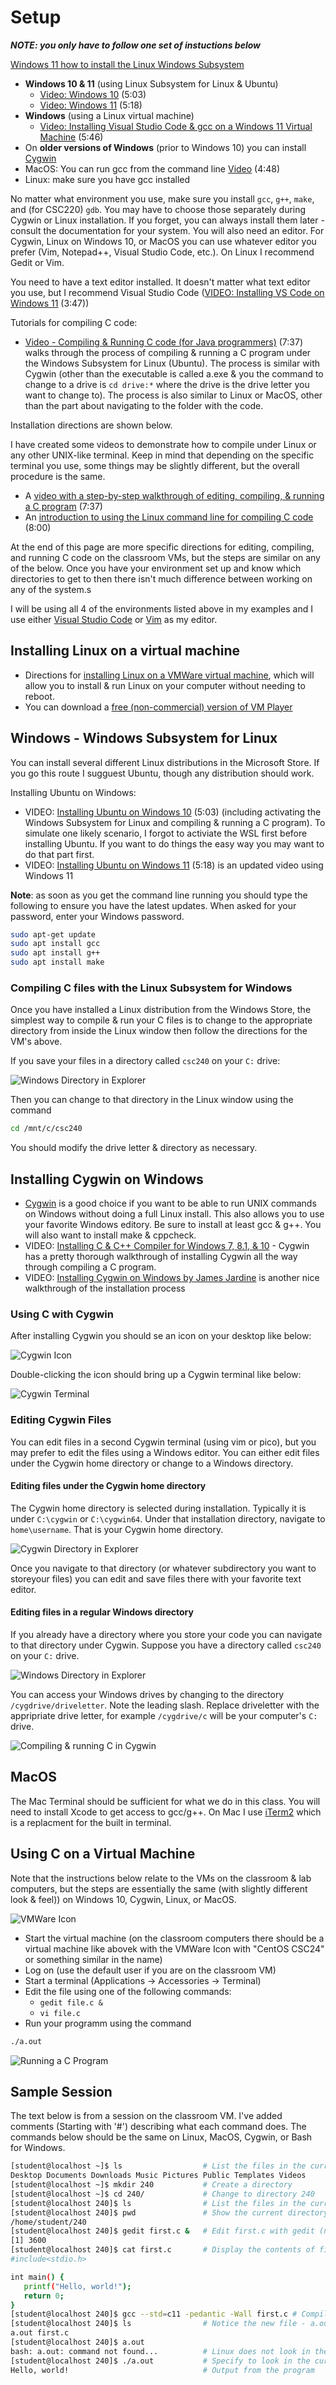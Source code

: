 # Setup

***NOTE: you only have to follow one set of instuctions below***

[Windows 11 how to install the Linux Windows Subsystem](https://techcommunity.microsoft.com/t5/windows-11/how-to-install-the-linux-windows-subsystem-in-windows-11/m-p/2701207)

- **Windows 10 & 11** (using Linux Subsystem for Linux & Ubuntu)
  - [Video: Windows 10](https://youtu.be/iPRULLjw96Y) (5:03)
  - [Video: Windows 11](https://youtu.be/L4YdOJFDjj4) (5:18)
- **Windows** (using a Linux virtual machine)
  - [Video: Installing Visual Studio Code & gcc on a Windows 11 Virtual Machine](https://youtu.be/RZIk2IMUsdk) (5:46)
- On **older versions of Windows** (prior to Windows 10) you can install [Cygwin](https://www.cygwin.com/)
- MacOS: You can run gcc from the command line [Video](https://youtu.be/qOchFxcstXU) (4:48)
- Linux: make sure you have gcc installed

No matter what environment you use, make sure you install `gcc`, `g++`, `make`, and (for CSC220) `gdb`.  You may have to choose those separately during Cygwin or Linux installation.  If you forget, you can always install them later - consult the documentation for your system.  You will also need an editor.  For Cygwin, Linux on Windows 10, or MacOS you can use whatever editor you prefer (Vim, Notepad++, Visual Studio Code, etc.).  On Linux I recommend Gedit or Vim.

You need to have a text editor installed.  It doesn't matter what text editor you use, but I recommend Visual Studio Code ([VIDEO: Installing VS Code on Windows 11](https://youtu.be/Ra_EJ_bMduY) (3:47))

Tutorials for compiling C code:

- [Video - Compiling & Running C code (for Java programmers)](https://youtu.be/CPn8nvxbXFs) (7:37) walks through the process of compiling & running a C program under the Windows Subsystem for Linux (Ubuntu).  The process is similar with Cygwin (other than the executable is called a.exe & you the command to change to a drive is ```cd drive:*``` where the drive is the drive letter you want to change to).  The process is also similar to Linux or MacOS, other than the part about navigating to the folder with the code.

Installation directions are shown below.

I have created some videos to demonstrate how to compile under Linux or any other UNIX-like terminal.  Keep in mind that depending on the specific terminal you use, some things may be slightly different, but the overall procedure is the same.  

- A [video with a step-by-step walkthrough of editing, compiling, & running a C program](https://youtu.be/CPn8nvxbXFs) (7:37)
- An [introduction to using the Linux command line for compiling C code](https://youtu.be/jCbawRqwWXU) (8:00)

At the end of this page are more specific directions for editing, compiling, and running C code on the classroom VMs, but the steps are similar on any of the below.  Once you have your environment set up and know which directories to get to then there isn't much difference between working on any of the system.s

I will be using all 4 of the environments listed above in my examples and I use either [Visual Studio Code](https://code.visualstudio.com/) or [Vim](https://www.vim.org/download.php) as my editor.

## Installing Linux on a virtual machine

- Directions for [installing Linux on a VMWare virtual machine](https://www.linux.com/news/installing-virtual-machines-vmware), which will allow you to install & run Linux on your computer without needing to reboot.
- You can download a [free (non-commercial) version of VM Player](https://my.vmware.com/en/web/vmware/free#desktop_end_user_computing/vmware_workstation_player/15_0)

## Windows - Windows Subsystem for Linux

You can install several different Linux distributions in the Microsoft Store.  If you go this route I sugguest Ubuntu, though any distribution should work.  

Installing Ubuntu on Windows:

- VIDEO: [Installing Ubuntu on Windows 10](https://youtu.be/iPRULLjw96Y) (5:03) (including activating the Windows Subsystem for Linux and compiling & running a C program).  To simulate one likely scenario, I forgot to activiate the WSL first before installing Ubuntu.  If you want to do things the easy way you may want to do that part first.  
- VIDEO: [Installing Ubuntu on Windows 11](https://youtu.be/L4YdOJFDjj4) (5:18) is an updated video using Windows 11

**Note**: as soon as you get the command line running you should type the following to ensure you have the latest updates.  When asked for your password, enter your Windows password.

```bash
sudo apt-get update
sudo apt install gcc
sudo apt install g++
sudo apt install make
```

### Compiling C files with the Linux Subsystem for Windows

Once you have installed a Linux distribution from the Windows Store, the simplest way to compile & run your C files is to change to the appropriate directory from inside the Linux window then follow the directions for the VM's above.  

If you save your files in a directory called ```csc240``` on your ```C:``` drive:

![Windows Directory in Explorer](images/windir.png)

Then you can change to that directory in the Linux window using the command

```bash
cd /mnt/c/csc240
```

You should modify the drive letter & directory as necessary.

## Installing Cygwin on Windows

- [Cygwin](https://www.cygwin.com/) is a good choice if you want to be able to run UNIX commands on Windows without doing a full Linux install.  This also allows you to use your favorite Windows editory.  Be sure to install at least gcc & g++.  You will also want to install make & cppcheck.  
- VIDEO: [Installing C & C++ Compiler for Windows 7, 8.1, & 10](https://youtu.be/DAlS4hF_PbY) - Cygwin has a pretty thorough walkthrough of installing Cygwin all the way through compiling a C program.
- VIDEO: [Installing Cygwin on Windows by James Jardine](https://www.youtube.com/watch?v=zRbbDkDb5UM) is another nice walkthrough of the installation process

### Using C with Cygwin

After installing Cygwin you should se an icon on your desktop like below:

![Cygwin Icon](images/cygicon.png)

Double-clicking the icon should bring up a Cygwin terminal like below:

![Cygwin Terminal](images/cygterm.png)

### Editing Cygwin Files

You can edit files in a second Cygwin terminal (using vim or pico), but you may prefer to edit the files using a Windows editor.  You can either edit files under the Cygwin home directory or change to a Windows directory.  

#### Editing files under the Cygwin home directory

The Cygwin home directory is selected during installation.  Typically it is under ```C:\cygwin``` or ```C:\cygwin64```.  Under that installation directory, navigate to ```home\username```.  That is your Cygwin home directory.

![Cygwin Directory in Explorer](images/cygdir.png)

Once you navigate to that directory (or whatever subdirectory you want to storeyour files) you can edit and save files there with your favorite text editor.

#### Editing files in a regular Windows directory

If you already have a directory where you store your code you can navigate to that directory under Cygwin.  Suppose you have a directory called ```csc240``` on your ```C:``` drive.

![Windows Directory in Explorer](images/windir.png)

You can access your Windows drives by changing to the directory ```/cygdrive/driveletter```.  Note the leading slash.  Replace driveletter with the appripriate drive letter, for example ```/cygdrive/c``` will be your computer's ```C:``` drive.

![Compiling & running C in Cygwin](images/cygcomp.png)

## MacOS

The Mac Terminal should be sufficient for what we do in this class.  You will need to install Xcode to get access to gcc/g++.  On Mac I use [iTerm2](https://www.iterm2.com/) which is a replacment for the built in terminal.  

## Using C on a Virtual Machine

Note that the instructions below relate to the VMs on the classroom & lab computers, but the steps are essentially the same (with slightly different look & feel)) on Windows 10, Cygwin, Linux, or MacOS.

![VMWare Icon](images/vmicon.png)

- Start the virtual machine (on the classroom computers there should be a virtual machine like abovek with the VMWare Icon with "CentOS CSC24" or something similar in the name)
- Log on (use the default user if you are on the classroom VM)
- Start a terminal (Applications -> Accessories -> Terminal)
- Edit the file using one of the following commands:
  - ```gedit file.c &```
  - ```vi file.c```
- Run your programm using the command

```bash
./a.out
```

![Running a C Program](images/desktop.png)

## Sample Session

The text below is from a session on the classroom VM.  I've added comments (Starting with '#') describing what each command does.  The commands below should be the same on Linux, MacOS, Cygwin, or Bash for Windows.

```bash
[student@localhost ~]$ ls                  # List the files in the current directory
Desktop Documents Downloads Music Pictures Public Templates Videos
[student@localhost ~]$ mkdir 240           # Create a directory
[student@localhost ~]$ cd 240/             # Change to directory 240
[student@localhost 240]$ ls                # List the files in the current directory
[student@localhost 240]$ pwd               # Show the current directory
/home/student/240
[student@localhost 240]$ gedit first.c &   # Edit first.c with gedit (note that the & is important - it tells Linux to run gedit in the background which lets you keep using the current terminal session)
[1] 3600
[student@localhost 240]$ cat first.c       # Display the contents of first.c
#include<stdio.h>

int main() {
   printf("Hello, world!");
   return 0;
}
[student@localhost 240]$ gcc --std=c11 -pedantic -Wall first.c # Compile
[student@localhost 240]$ ls                # Notice the new file - a.out.  That is the executable that is generated when we compile.  
a.out first.c
[student@localhost 240]$ a.out
bash: a.out: command not found...          # Linux does not look in the current directory by default
[student@localhost 240]$ ./a.out           # Specify to look in the current directory (./) for the file to run.
Hello, world!                              # Output from the program
```
